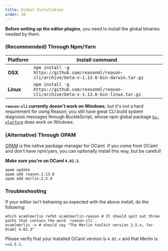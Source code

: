 ```yaml
---
title: Global Installation
order: 10
---
```


**Before setting up the editor plugins**, you need to install the global binaries needed by them.

### (Recommended) Through Npm/Yarn

| Platform  | Install command
|-----------|-------------------------------------------------------------------------------------------------
| **OSX**   | `npm install -g https://github.com/reasonml/reason-cli/archive/beta-v-1.13.6-bin-darwin.tar.gz`
| **Linux** | `npm install -g https://github.com/reasonml/reason-cli/archive/beta-v-1.13.6-bin-linux.tar.gz`

**`reason-cli` currently doesn't work on Windows**, but it's not a hard requirement for using Reason; you still have great CLI build system diagnosis messages through BuckleScript, whose npm global package [`bs-platform`](https://www.npmjs.com/package/bs-platform) does work on Windows.

### (Alternative) Through OPAM

[OPAM](https://opam.ocaml.org) is the native package manager for OCaml. If you come from OCaml and don't have npm/yarn, you can optionally install this way, but be careful!

**Make sure you're on OCaml `4.02.3`**.

```
opam update
opam add reason.1.13.6
opam add merlin.2.5.4
```

### Troubleshooting

If your editor isn't behaving as expected with the above install, do the following:

```
which ocamlmerlin refmt ocamlmerlin-reason # It should spit out three paths that contain the word `reason-cli`.
ocamlmerlin -v # should say "The Merlin toolkit version 2.5.x, for Ocaml 4.02.3"
```

Please verify that your installed OCaml version is `4.02.x` and that Merlin is `>=2.5.1`.
